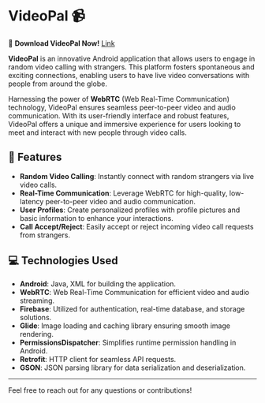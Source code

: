 # VideoPal 📹  

📲 **Download VideoPal Now!**
[Link](https://drive.google.com/file/d/1wq7i0NQeeuGlbKwlqB0DGNGJBUucfZBH/view?usp=sharing)

**VideoPal** is an innovative Android application that allows users to engage in random video calling with strangers. This platform fosters spontaneous and exciting connections, enabling users to have live video conversations with people from around the globe.

Harnessing the power of **WebRTC** (Web Real-Time Communication) technology, VideoPal ensures seamless peer-to-peer video and audio communication. With its user-friendly interface and robust features, VideoPal offers a unique and immersive experience for users looking to meet and interact with new people through video calls.

## 🌟 Features

- **Random Video Calling**: Instantly connect with random strangers via live video calls.
- **Real-Time Communication**: Leverage WebRTC for high-quality, low-latency peer-to-peer video and audio communication.
- **User Profiles**: Create personalized profiles with profile pictures and basic information to enhance your interactions.
- **Call Accept/Reject**: Easily accept or reject incoming video call requests from strangers.

## 💻 Technologies Used

- **Android**: Java, XML for building the application.
- **WebRTC**: Web Real-Time Communication for efficient video and audio streaming.
- **Firebase**: Utilized for authentication, real-time database, and storage solutions.
- **Glide**: Image loading and caching library ensuring smooth image rendering.
- **PermissionsDispatcher**: Simplifies runtime permission handling in Android.
- **Retrofit**: HTTP client for seamless API requests.
- **GSON**: JSON parsing library for data serialization and deserialization.

---


Feel free to reach out for any questions or contributions!
